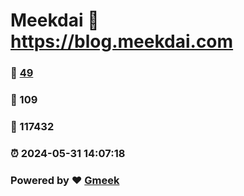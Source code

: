 # Meekdai :link: https://blog.meekdai.com 
### :page_facing_up: [49](https://blog.meekdai.com/tag.html) 
### :speech_balloon: 109 
### :hibiscus: 117432 
### :alarm_clock: 2024-05-31 14:07:18 
### Powered by :heart: [Gmeek](https://github.com/Meekdai/Gmeek)
